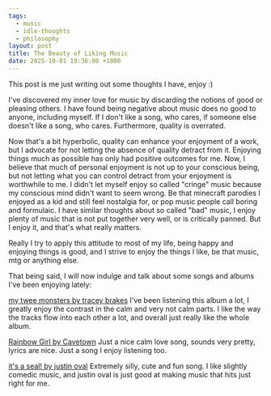 ```yaml
---
tags:
  - music
  - idle-thoughts
  - philosophy
layout: post
title: The Beauty of Liking Music
date: 2025-10-01 19:36:00 +1000
---
```

This post is me just writing out some thoughts I have, enjoy :)

I've discovered my inner love for music by discarding the notions of good or pleasing others. I have found being negative about music does no good to anyone, including myself. If I don't like a song, who cares, if someone else doesn't like a song, who cares. Furthermore, quality is overrated. 

Now that's a bit hyperbolic, quality can enhance your enjoyment of a work, but I advocate for not letting the absence of quality detract from it. Enjoying things much as possible has only had positive outcomes for me. Now, I believe that much of personal enjoyment is not up to your conscious being, but not letting what you can control detract from your enjoyment is worthwhile to me. I didn't let myself enjoy so called "cringe" music because my conscious mind didn't want to seem wrong. Be that minecraft parodies I enjoyed as a kid and still feel nostalgia for, or pop music people call boring and formulaic. I have similar thoughts about so called "bad" music, I enjoy plenty of music that is not put together very well, or is critically panned. But I enjoy it, and that's what really matters. 

Really I try to apply this attitude to most of my life, being happy and enjoying things is good, and I strive to enjoy the things I like, be that music, mtg or anything else.

That being said, I will now indulge and talk about some songs and albums I've been enjoying lately:

[my twee monsters by tracey brakes](https://www.youtube.com/playlist?list=OLAK5uy_kt22RZ6WiG7b6P6k63WKzrYq3m--dJ_vk)
I've been listening this album a lot, I greatly enjoy the contrast in the calm and very not calm parts. I like the way the tracks flow into each other a lot, and overall just really like the whole album.

[Rainbow Girl by Cavetown](https://www.youtube.com/watch?v=VgYjOc4FMjk)
Just a nice calm love song, sounds very pretty, lyrics are nice. Just a song I enjoy listening too.

[it's a seal! by justin oval](https://www.youtube.com/watch?v=5VDg9Gj0Uj4)
Extremely silly, cute and fun song. I like slightly comedic music, and justin oval is just good at making music that hits just right for me.

